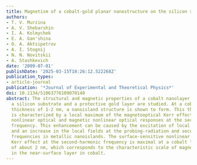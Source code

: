 ```yaml
---
title: Magnetism of a cobalt-gold planar nanostructure on the silicon surface
authors:
- T. V. Murzina
- A. V. Shebarshin
- I. A. Kolmychek
- E. A. Gan'shina
- O. A. Aktsipetrov
- A. I. Stognij
- N. N. Novitskii
- A. Stashkevich
date: '2009-07-01'
publishDate: '2025-03-15T18:26:12.522268Z'
publication_types:
- article-journal
publication: '*Journal of Experimental and Theoretical Physics*'
doi: 10.1134/S1063776109070140
abstract: The structural and magnetic properties of a cobalt nanolayer placed between
  a silicon substrate and a protective gold layer are studied. At a cobalt layer mass
  thickness of 1-2 nm, a nanoisland structure is shown to form. This thickness range
  is characterized by a local maximum of the magnetooptical Kerr effect and enhanced
  nonlinear optical and magnetic nonlinear optical responses at the second-harmonic
  frequency. This enhancement can be caused by the excitation of local surface plasmons
  and an increase in the local fields at the probing-radiation and second-harmonic
  frequencies in metallic nanoislands. The surface-sensitive nonlinear magnetooptical
  Kerr effect at the second-harmonic frequency is maximal at a cobalt layer thickness
  of about 2 nm, which corresponds to the characteristic scale of magnetization formation
  in the near-surface layer in cobalt.
---
```

